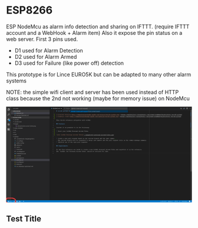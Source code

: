 # ESP8266
ESP NodeMcu as alarm info detection and sharing on IFTTT. (require IFTTT account and a WebHook + Alarm item)
Also it expose the pin status on a web server. First 3 pins used.
 - D1 used for Alarm Detection 
 - D2 used for Alarm Armed
 - D3 used for Failure (like power off) detection

This prototype is for Lince EURO5K but can be adapted to many other alarm systems

NOTE: the simple wifi client and server has been used instead of HTTP class because the 2nd not working (maybe for memory issue) on NodeMcu

![Test Image](https://github.com/KnisterPeter/vscode-github/raw/master/images/create-pull-request.png)

## Test Title
